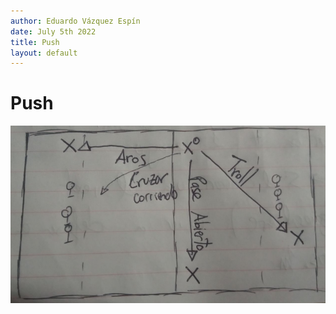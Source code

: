 ```yaml
---
author: Eduardo Vázquez Espín
date: July 5th 2022
title: Push
layout: default
---
```


# Push

![Push Reaction](../../img/push-reaction.png)